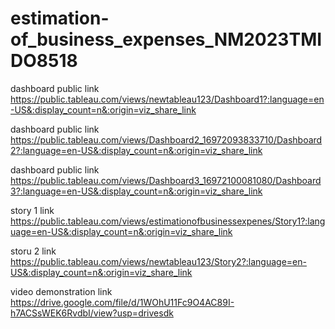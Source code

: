 # estimation-of_business_expenses_NM2023TMIDO8518  



dashboard public link https://public.tableau.com/views/newtableau123/Dashboard1?:language=en-US&:display_count=n&:origin=viz_share_link

dashboard public link https://public.tableau.com/views/Dashboard2_16972093833710/Dashboard2?:language=en-US&:display_count=n&:origin=viz_share_link 

dashboard public link https://public.tableau.com/views/Dashboard3_16972100081080/Dashboard3?:language=en-US&:display_count=n&:origin=viz_share_link 

story 1 link https://public.tableau.com/views/estimationofbusinessexpenes/Story1?:language=en-US&:display_count=n&:origin=viz_share_link 

storu 2 link https://public.tableau.com/views/newtableau123/Story2?:language=en-US&:display_count=n&:origin=viz_share_link

video demonstration link https://drive.google.com/file/d/1WOhU11Fc9O4AC89I-h7ACSsWEK6RvdbI/view?usp=drivesdk  
